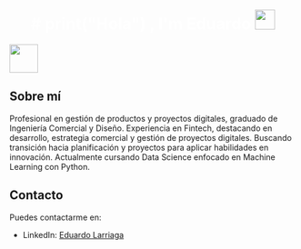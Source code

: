
<h1 align="center" style="color: white;"><b># print("Hola") , I'm Eduardo </b><img src="https://media.giphy.com/media/hvRJCLFzcasrR4ia7z/giphy.gif" width="35"></h1>
<!--  -->
<picture>
  <img src="https://labibliotecadealexandria.com/wp-content/uploads/2022/07/Etapas-do-Data-Science-para-aplicar-na-sua-empresa.gif" style="width: 50px;">
</picture>


## Sobre mí
Profesional en gestión de productos y proyectos digitales, graduado de Ingeniería Comercial y Diseño. Experiencia en Fintech, 
destacando en desarrollo, estrategia comercial y gestión de proyectos digitales. Buscando transición hacia planificación y 
proyectos para aplicar habilidades en innovación. Actualmente cursando Data Science enfocado en Machine Learning con Python.


## Contacto

Puedes contactarme en:
- LinkedIn: [Eduardo Larriaga](https://www.linkedin.com/in/tuperfil)
